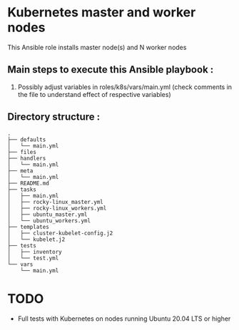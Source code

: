 # Kubernetes master and worker nodes 
This Ansible role installs master node(s) and N worker nodes 

## Main steps to execute this Ansible playbook :
1. Possibly adjust variables in roles/k8s/vars/main.yml (check comments in the file to understand effect of respective variables)
   
## Directory structure :
```
.
├── defaults
│   └── main.yml
├── files
├── handlers
│   └── main.yml
├── meta
│   └── main.yml
├── README.md
├── tasks
│   ├── main.yml
│   ├── rocky-linux_master.yml
│   ├── rocky-linux_workers.yml
│   ├── ubuntu_master.yml
│   └── ubuntu_workers.yml
├── templates
│   ├── cluster-kubelet-config.j2
│   └── kubelet.j2
├── tests
│   ├── inventory
│   └── test.yml
└── vars
    └── main.yml
```
# TODO
* Full tests with Kubernetes on nodes running Ubuntu 20.04 LTS or higher

